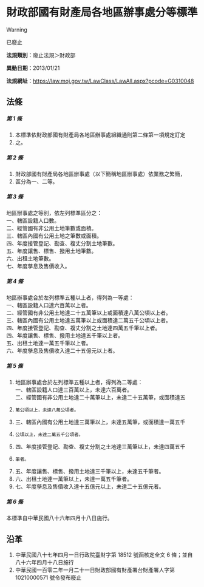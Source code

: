 # 財政部國有財產局各地區辦事處分等標準


> [!WARNING]
> 已廢止


**法規類別**：廢止法規＞財政部

**異動日期**：2013/01/21  

**法規網址**：https://law.moj.gov.tw/LawClass/LawAll.aspx?pcode=G0310048



## 法條
##### 第 1 條
1. 本標準依財政部國有財產局各地區辦事處組織通則第二條第一項規定訂定
1. 之。

##### 第 2 條
1. 財政部國有財產局各地區辦事處（以下簡稱地區辦事處）依業務之繁簡，
1. 區分為一、二等。

##### 第 3 條
地區辦事處之等別，依左列標準區分之：  
一、轄區設籍人口數。  
二、經管國有非公用土地筆數或面積。  
三、轄區內國有公用土地之筆數或面積。  
四、年度接管登記、勘查、複丈分割土地筆數。  
五、年度讓售、標售、撥用土地筆數。  
六、出租土地筆數。  
七、年度孳息及售價收入。

##### 第 4 條
地區辦事處合於左列標準五種以上者，得列為一等處：  
一、轄區設籍人口達六百萬以上者。  
二、經管國有非公用土地達二十五萬筆以上或面積達八萬公頃以上者。  
三、轄區內國有公用土地達五萬筆以上或面積達二萬五千公頃以上者。  
四、年度接管登記、勘查、複丈分割之土地達四萬五千筆以上者。  
四、年度讓售、標售、撥用土地達五千筆以上者。  
五、出租土地達一萬五千筆以上者。  
六、年度孳息及售價收入達二十五億元以上者。

##### 第 5 條
1. 地區辦事處合於左列標準五種以上者，得列為二等處：  
一、轄區設籍人口達三百萬以上，未達六百萬者。  
二、經管國有非公用土地達二十萬筆以上，未達二十五萬筆，或面積達五
1.     萬公頃以上，未達八萬公頃者。
1. 三、轄區內國有公用土地達三萬筆以上，未達五萬筆，或面積達一萬五千
1.     公頃以上，未達二萬五千公頃者。
1. 四、年度接管登記、勘查、複丈分割之土地達三萬筆以上，未達四萬五千
1.     筆者。
1. 五、年度讓售、標售、撥用土地達三千筆以上，未達五千筆者。
1. 六、出租土地達一萬筆以上，未達一萬五千筆者。
1. 七、年度孳息及售價收入達十五億元以上，未達二十五億元者。

##### 第 6 條
本標準自中華民國八十六年四月十八日施行。

## 沿革
1. 中華民國八十七年四月一日行政院臺財字第 18512  號函核定全文 6  條；並自八十六年四月十八日施行
1. 中華民國一百零二年一月二十一日財政部國有財產署台財產署人字第 10210000571  號令發布廢止
